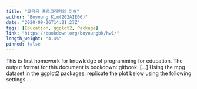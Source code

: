 ```yaml
---
title: "교육용 프로그래밍의 이해"
author: "Boyoung Kim(202AIE06)"
date: "2020-09-26T14:21:27Z"
tags: [Education, ggplot2, Package]
link: "https://bookdown.org/boyoungbk/hw1/"
length_weight: "4.4%"
pinned: false
---
```


This is first homework for knowledge of programming for education. The output format for this document is bookdown::gitbook. [...] Using the mpg dataset in the ggplot2 packages. replicate the plot below using the following settings  ...
